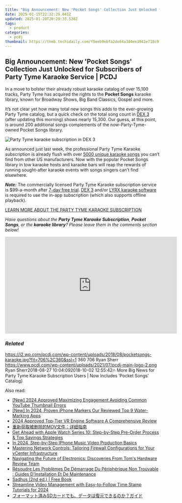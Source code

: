 ```yaml
---
title: "Big Announcement: New 'Pocket Songs' Collection Just Unlocked for Subscribers of Party Tyme Karaoke Service | PCDJ"
date: 2025-01-15T22:32:29.041Z
updated: 2025-01-20T20:29:33.528Z
tags:
  - product
categories:
  - pcdj
thumbnail: https://thmb.techidaily.com/f5eeb9ebfa2de64a3d4ee3942e718c9f14502e6b864cfccf1cdec1e982bafc3d.jpg
---
```


## Big Announcement: New 'Pocket Songs' Collection Just Unlocked for Subscribers of Party Tyme Karaoke Service | PCDJ

In a move to bolster their already robust karaoke catalog of over 15,100 tracks, Party Tyme has acquired the rights to the **Pocket Songs** karaoke library, known for Broadway Shows, Big Band Classics, Gospel and more.

It’s not clear yet how many total new songs this adds to the ever-growing Party Tyme catalog, but a quick check on the total song count in [DEX 3](https://tools.techidaily.com/pcdj/products/) (after updating this morning) shows nearly 15,300\. Our guess, at this point, is around 200 additional songs complements of the now-Party-Tyme-owned Pocket Songs library.

![Party Tyme karaoke subscription in DEX 3](https://i1.wp.com/pcdj.com/wp-content/uploads/2017/09/dex3-partytyme-new.jpg?resize=180%2C180&ssl=1 "Party Tyme karaoke subscription in DEX 3")

As announced just last week, the professional Party Tyme Karaoke subscription is already flush with over [5000 unique karaoke songs](https://tools.techidaily.com/pcdj/products/) you can’t find from other US manufacturers. Now with the popular Pocket Songs library in tow karaoke hosts and karaoke bars will reap the rewards of running sought-after karaoke events with songs singers can’t find elsewhere.

_**Note:**_ The commercially licensed Party Tyme Karaoke subscription service is $99-a-month after [7-day free trial](https://tools.techidaily.com/pcdj/products/). [DEX 3](https://tools.techidaily.com/pcdj/products/) and/or [LYRX karaoke software](http://www.lyrxkaraoke.com/) is required to use the in-app subscription (which also supports offline playback).

[LEARN MORE ABOUT THE PARTY TYME KARAOKE SUBSCRIPTION](https://tools.techidaily.com/pcdj/products/)

_Have questions about the **Party Tyme Karaoke Subscription**, **Pocket Songs**, or the **karaoke library**? Please leave them in the comments section below!_

<!-- affiliate ads begin -->
<iframe width="560" height="315" src="https://www.youtube.com/embed/5FWCFI3f_cs?si=Kt2Onr_E4c616tbH" title="YouTube video player" frameborder="0" allow="accelerometer; autoplay; clipboard-write; encrypted-media; gyroscope; picture-in-picture; web-share" referrerpolicy="strict-origin-when-cross-origin" allowfullscreen></iframe>
<!-- affiliate ads end -->

### _Related_

https://i2.wp.com/pcdj.com/wp-content/uploads/2018/08/pocketsongs-karaoke.jpg?fit=706%2C360&ssl=1 360 706 Ryan Sherr https://www.pcdj.com/wp-content/uploads/2021/07/pcdj-main-logo-2.png Ryan Sherr2018-08-27 10:04:092018-10-02 12:55:42🔥 More Big News for Party Tyme Karaoke Subscription Users | Now Includes ‘Pocket Songs’ Catalog}

<ins class="adsbygoogle"
     style="display:block"
     data-ad-format="autorelaxed"
     data-ad-client="ca-pub-7571918770474297"
     data-ad-slot="1223367746"></ins>

<ins class="adsbygoogle"
     style="display:block"
     data-ad-client="ca-pub-7571918770474297"
     data-ad-slot="8358498916"
     data-ad-format="auto"
     data-full-width-responsive="true"></ins>

<span class="atpl-alsoreadstyle">Also read:</span>
<div><ul>
<li><a href="https://youtube-lab.techidaily.com/024-approved-maximizing-engagement-avoiding-common-youtube-thumbnail-errors/"><u>[New] 2024 Approved Maximizing Engagement Avoiding Common YouTube Thumbnail Errors</u></a></li>
<li><a href="https://fox-helps.techidaily.com/new-in-2024-proven-iphone-markers-our-reviewed-top-9-water-marking-apps/"><u>[New] In 2024, Proven iPhone Markers Our Reviewed Top 9 Water-Marking Apps</u></a></li>
<li><a href="https://some-approaches.techidaily.com/2024-approved-top-tier-vr-engine-software-a-comprehensive-review/"><u>2024 Approved Top-Tier VR Engine Software A Comprehensive Review</u></a></li>
<li><a href="https://discover-fantastic.techidaily.com/mov/"><u>重新获取被删除的MOV文件：详细指南</u></a></li>
<li><a href="https://tech-savvy.techidaily.com/get-ahead-with-apple-watch-series-10-step-by-step-pre-order-process-and-top-savings-strategies/"><u>Get Ahead with Apple Watch Series 10: Step-by-Step Pre-Order Process & Top Savings Strategies</u></a></li>
<li><a href="https://article-tips.techidaily.com/in-2024-step-by-step-iphone-music-video-production-basics/"><u>In 2024, Step-by-Step IPhone Music Video Production Basics</u></a></li>
<li><a href="https://discover-fantastic.techidaily.com/mastering-network-controls-tailoring-firewall-configurations-for-your-vcenter-infrastructure/"><u>Mastering Network Controls: Tailoring Firewall Configurations for Your vCenter Infrastructure</u></a></li>
<li><a href="https://hardware-updates.techidaily.com/navigating-the-future-of-electronics-discoveries-from-toms-hardware-review-team/"><u>Navigating the Future of Electronics: Discoveries From Tom's Hardware Review Team</u></a></li>
<li><a href="https://discover-fantastic.techidaily.com/resoudre-les-problemes-de-demarrage-du-peripherique-non-trouvable-guides-dinstallation-et-de-maintenance/"><u>Résoudre Les Problèmes De Démarrage Du Périphérique Non Trouvable : Guides D'Installation Et De Maintenance</u></a></li>
<li><a href="https://novels-ebooks.techidaily.com/95782243-9781620554142-sadhus-2nd-ed/"><u>Sadhus (2nd ed.) | Free Book</u></a></li>
<li><a href="https://some-skills.techidaily.com/streamline-video-management-with-easy-to-follow-time-stamp-tutorials-for-2024/"><u>Streamline Video Management with Easy-to-Follow Time Stamp Tutorials for 2024</u></a></li>
<li><a href="https://discover-fantastic.techidaily.com/1728470632022-sd/"><u>フォーマット済みSDカードでも、データは復元できるのか？ガイド</u></a></li>
</ul></div>

